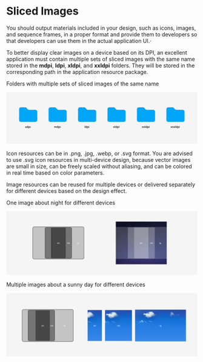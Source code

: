 # Sliced Images

You should output materials included in your design, such as icons, images, and sequence frames, in a proper format and provide them to developers so that developers can use them in the actual application UI.·


To better display clear images on a device based on its DPI, an excellent application must contain multiple sets of sliced images with the same name stored in the **mdpi**, **ldpi**, **xldpi**, and **xxldpi** folders. They will be stored in the corresponding path in the application resource package.


Folders with multiple sets of sliced images of the same name


![4.8-folders-of-sliced-images](figures/4.8-folders-of-sliced-images.png)


Icon resources can be in .png, .jpg, .webp, or .svg format. You are advised to use .svg icon resources in multi-device design, because vector images are small in size, can be freely scaled without aliasing, and can be colored in real time based on color parameters.


Image resources can be reused for multiple devices or delivered separately for different devices based on the design effect.


One image about night for different devices 


![4.8-one-image-about-night-for-different-devices](figures/4.8-one-image-about-night-for-different-devices.png)


Multiple images about a sunny day for different devices


![4.8-multiple-images-about-a-sunny-day-for-different-devices](figures/4.8-multiple-images-about-a-sunny-day-for-different-devices.png)
